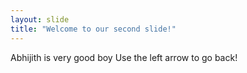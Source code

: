 ```yaml
---
layout: slide
title: "Welcome to our second slide!"
---
```

Abhijith is very good boy
Use the left arrow to go back!
